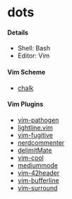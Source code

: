 # dots

#### Details

* Shell: Bash
* Editor: Vim

#### Vim Scheme

* [chalk][11]

#### Vim Plugins

* [vim-pathogen][1]
* [lightline.vim][2]
* [vim-fugitive][3]
* [nerdcommenter][4]
* [delimitMate][5]
* [vim-cool][6]
* [mediummode][7]
* [vim-42header][8]
* [vim-bufferline][9]
* [vim-surround][10]

[1]: https://github.com/tpope/vim-pathogen.git
[2]: https://github.com/itchyny/lightline.vim.git
[3]: https://github.com/tpope/vim-fugitive.git
[4]: https://github.com/scrooloose/nerdcommenter.git
[5]: https://github.com/Raimondi/delimitMate.git
[6]: https://github.com/romainl/vim-cool.git
[7]: https://github.com/kbarrette/mediummode.git
[8]: https://github.com/pbondoer/vim-42header.git
[9]: https://github.com/bling/vim-bufferline.git
[10]: https://github.com/tpope/vim-surround.git
[11]: https://github.com/sblauen/chalk.git
